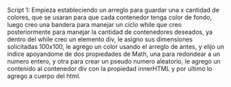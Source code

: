 Script 1: Empieza estableciendo un arreglo para guardar una x cantidad de colores, que se usaran para que cada 
contenedor tenga color de fondo, luego creo una bandera para manejar un ciclo while que creo posteriormente para 
manejar la cantidad de contenedores deseados, ya dentro del while creo un elemento div, le asigno sus dimensiones 
solicitadas 100x100, le agrego un color usando el arreglo de antes, y elijo un indice apoyandome de dos propiedades de Math,
una para redondear a un numero entero, y otra para crear un pseudo numero aleatorio, le agrego un contenido al contenedor div 
con la propiedad innerHTML y por ultimo lo agrego a cuerpo del html.